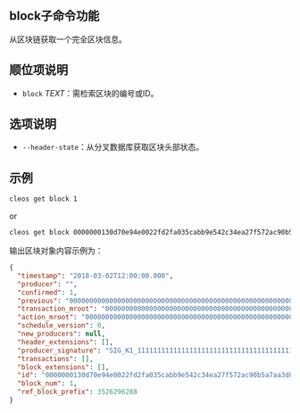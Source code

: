 ## block子命令功能

从区块链获取一个完全区块信息。

## 顺位项说明

- `block` _TEXT_：需检索区块的编号或ID。

## 选项说明

- `--header-state`：从分叉数据库获取区块头部状态。

## 示例


```sh
cleos get block 1
```
or
```sh
cleos get block 0000000130d70e94e0022fd2fa035cabb9e542c34ea27f572ac90b5a7aa3d891
```

输出区块对象内容示例为：

```json
{
  "timestamp": "2018-03-02T12:00:00.000",
  "producer": "",
  "confirmed": 1,
  "previous": "0000000000000000000000000000000000000000000000000000000000000000",
  "transaction_mroot": "0000000000000000000000000000000000000000000000000000000000000000",
  "action_mroot": "0000000000000000000000000000000000000000000000000000000000000000",
  "schedule_version": 0,
  "new_producers": null,
  "header_extensions": [],
  "producer_signature": "SIG_K1_111111111111111111111111111111111111111111111111111111111111111116uk5ne",
  "transactions": [],
  "block_extensions": [],
  "id": "0000000130d70e94e0022fd2fa035cabb9e542c34ea27f572ac90b5a7aa3d891",
  "block_num": 1,
  "ref_block_prefix": 3526296288
}
```
